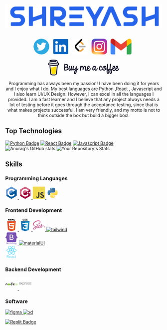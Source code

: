 <a href="https://project.ishreyash.com/" target="_blank" rel="noreferrer"><img src="https://raw.githubusercontent.com/ishre-yash/ishre-yash/main/logoName.svg" alt="nodejs" width="1000vh"/></a>
<br>
<br>
<p align='center'>
  <a href="https://twitter.com/ishre_yash"> <img height="50" src="https://raw.githubusercontent.com/ishre-yash/ishre-yash/main/icons/twitter.png"/></a>&nbsp;&nbsp;
  <a href="https://www.linkedin.com/in/ishre-yash"> <img height="50" src="https://raw.githubusercontent.com/ishre-yash/ishre-yash/main/icons/linkedin.png"/></a>&nbsp;&nbsp;
  <a href="https://leetcode.com/ishreyash/"> <img height="50" src="https://raw.githubusercontent.com/ishre-yash/ishre-yash/main/icons/leetcode.png"/></a>&nbsp;&nbsp;
  <a href="https://www.instagram.com/ishre_yash/"> <img height="50" src="https://raw.githubusercontent.com/ishre-yash/ishre-yash/main/icons/instagram.png"/></a>&nbsp;&nbsp;
  <a href="mailto:iamshreyash.in@gmail.com"> <img height="50" src="https://raw.githubusercontent.com/ishre-yash/ishre-yash/main/icons/gmail.png"/></a>&nbsp;&nbsp;                      
</p>
<p align='center'>
<a href="https://ko-fi.com/L3L8BAUOT"> <img height="50" src="https://raw.githubusercontent.com/ishre-yash/ishre-yash/main/icons/coffee.png"/></a>                
</p>

<p align='center'>
  Programming has always been my passion! I have been doing it for years and I enjoy what I do. My best languages are Python ,React , Javascript and I also learn UI/UX Design. However, I can excel in all the languages I provided. I am a fast learner and I believe that any project always needs a lot of testing before it goes through the acceptance testing, since that is what makes projects successful. I am very friendly, and my motto is not to think outside the box but build a bigger box!.
</p>

 

## Top Technologies
[![Python Badge](https://img.shields.io/badge/-Python-FFE873?style=for-the-badge&labelColor=black&logo=python&logoColor=FFE873)](#) 
[![React Badge](https://img.shields.io/badge/-React-61DBFB?style=for-the-badge&labelColor=black&logo=react&logoColor=61DBFB)](#) 
[![Javascript Badge](https://img.shields.io/badge/-Javascript-F0DB4F?style=for-the-badge&labelColor=black&logo=javascript&logoColor=F0DB4F)](#) 
<br>
![Anurag's GitHub stats](https://github-readme-stats.vercel.app/api?username=ishre-yash&show_icons=true&theme=radical)
![Your Repository's Stats](https://github-readme-stats.vercel.app/api/top-langs/?username=ishre-yash&theme=radical)

## Skills

### Programming Languages

<a href="https://www.cprogramming.com/" target="_blank" rel="noreferrer"> <img src="https://raw.githubusercontent.com/devicons/devicon/master/icons/c/c-original.svg" alt="c" width="40" height="40"/> </a> 
<a href="https://www.w3schools.com/cpp/" target="_blank" rel="noreferrer"> <img src="https://raw.githubusercontent.com/devicons/devicon/master/icons/cplusplus/cplusplus-original.svg" alt="cplusplus" width="40" height="40"/> </a> 
<a href="https://developer.mozilla.org/en-US/docs/Web/JavaScript" target="_blank" rel="noreferrer"> <img src="https://raw.githubusercontent.com/devicons/devicon/master/icons/javascript/javascript-original.svg" alt="javascript" width="40" height="40"/> </a> 
<a href="https://www.python.org" target="_blank" rel="noreferrer"> <img src="https://raw.githubusercontent.com/devicons/devicon/master/icons/python/python-original.svg" alt="python" width="40" height="40"/> </a> 

### Frontend Development

<a href="https://www.w3.org/html/" target="_blank" rel="noreferrer"> <img src="https://raw.githubusercontent.com/devicons/devicon/master/icons/html5/html5-original-wordmark.svg" alt="html5" width="40" height="40"/> </a> 
<a href="https://www.w3schools.com/css/" target="_blank" rel="noreferrer"> <img src="https://raw.githubusercontent.com/devicons/devicon/master/icons/css3/css3-original-wordmark.svg" alt="css3" width="40" height="40"/> </a> 
<a href="https://sass-lang.com" target="_blank" rel="noreferrer"> <img src="https://raw.githubusercontent.com/devicons/devicon/master/icons/sass/sass-original.svg" alt="sass" width="40" height="40"/> </a> 
<a href="https://tailwindcss.com/" target="_blank" rel="noreferrer"> <img src="https://www.vectorlogo.zone/logos/tailwindcss/tailwindcss-icon.svg" alt="tailwind" width="40" height="40"/> </a>
<br>
<a href="https://getbootstrap.com" target="_blank" rel="noreferrer"> <img src="https://raw.githubusercontent.com/devicons/devicon/master/icons/bootstrap/bootstrap-plain-wordmark.svg" alt="bootstrap" width="40" height="40"/> </a> 
<a href="https://mui.com/" target="_blank" > <img src="https://mui.com/static/logo.png" alt="materialUI" width="40" height="40"/> </a>
<br> 
<a href="https://reactjs.org/" target="_blank" rel="noreferrer"> <img src="https://raw.githubusercontent.com/devicons/devicon/master/icons/react/react-original-wordmark.svg" alt="react" width="40" height="40"/> </a> 

### Backend Development
<a href="https://nodejs.org" target="_blank" rel="noreferrer"> <img src="https://raw.githubusercontent.com/devicons/devicon/master/icons/nodejs/nodejs-original-wordmark.svg" alt="nodejs" width="40" height="40"/> </a>
<a href="https://expressjs.com" target="_blank" rel="noreferrer"> <img src="https://raw.githubusercontent.com/devicons/devicon/master/icons/express/express-original-wordmark.svg" alt="express" width="40" height="40"/> </a> 

### Software
<a href="https://www.figma.com/" target="_blank" rel="noreferrer"> <img src="https://www.vectorlogo.zone/logos/figma/figma-icon.svg" alt="figma" width="40" height="40"/> </a> 
<a href="https://www.adobe.com/products/xd.html" target="_blank" rel="noreferrer"> <img src="https://cdn.worldvectorlogo.com/logos/adobe-xd.svg" alt="xd" width="40" height="40"/> </a>



[![Replit Badge](https://img.shields.io/badge/-iamshreyash-black?style=flat&labelColor=black&logo=replit&logoColor=white)](https://replit.com/@iamshreyash) 


